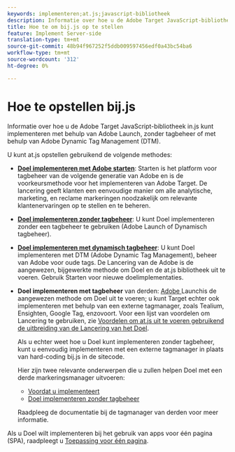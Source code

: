 ```yaml
---
keywords: implementeren;at.js;javascript-bibliotheek
description: Informatie over hoe u de Adobe Target JavaScript-bibliotheek in.js kunt implementeren met behulp van Adobe Launch, zonder tagbeheer of met behulp van Adobe Dynamic Tag Management (DTM).
title: Hoe te om bij.js op te stellen
feature: Implement Server-side
translation-type: tm+mt
source-git-commit: 48b94f967252f5ddb009597456edf0a43bc54ba6
workflow-type: tm+mt
source-wordcount: '312'
ht-degree: 0%

---
```



# Hoe te opstellen bij.js

Informatie over hoe u de Adobe Target JavaScript-bibliotheek in.js kunt implementeren met behulp van Adobe Launch, zonder tagbeheer of met behulp van Adobe Dynamic Tag Management (DTM).

U kunt at.js opstellen gebruikend de volgende methodes:

* **[Doel implementeren met Adobe starten](/help/c-implementing-target/c-implementing-target-for-client-side-web/how-to-deployatjs/cmp-implementing-target-using-adobe-launch.md)**: Starten is het platform voor tagbeheer van de volgende generatie van Adobe en is de voorkeursmethode voor het implementeren van Adobe Target. De lancering geeft klanten een eenvoudige manier om alle analytische, marketing, en reclame markeringen noodzakelijk om relevante klantenervaringen op te stellen en te beheren.
* **[Doel implementeren zonder tagbeheer](/help/c-implementing-target/c-implementing-target-for-client-side-web/how-to-deployatjs/implementing-target-without-a-tag-manager.md)**: U kunt Doel implementeren zonder een tagbeheer te gebruiken (Adobe Launch of Dynamisch tagbeheer).
* **[Doel implementeren met dynamisch tagbeheer](/help/c-implementing-target/c-implementing-target-for-client-side-web/how-to-deployatjs/implementing-target-using-dynamic-tag-management.md)**: U kunt Doel implementeren met DTM (Adobe Dynamic Tag Management), beheer van Adobe voor oude tags. De Lancering van de Adobe is de aangewezen, bijgewerkte methode om Doel en de at.js bibliotheek uit te voeren. Gebruik Starten voor nieuwe doelimplementaties.
* **Doel implementeren met tagbeheer** van derden:  [Adobe ](/help/c-implementing-target/c-implementing-target-for-client-side-web/how-to-deployatjs/cmp-implementing-target-using-adobe-launch.md) Launchis de aangewezen methode om Doel uit te voeren; u kunt Target echter ook implementeren met behulp van een externe tagmanager, zoals Tealium, Ensighten, Google Tag, enzovoort. Voor een lijst van voordelen om Lancering te gebruiken, zie [Voordelen om at.js uit te voeren gebruikend de uitbreiding van de Lancering van het Doel](/help/c-implementing-target/c-implementing-target-for-client-side-web/how-to-deployatjs/cmp-implementing-target-using-adobe-launch.md#section_48B3F938B6F8491DAF798E0DB54EF304).

   Als u echter weet hoe u Doel kunt implementeren zonder tagbeheer, kunt u eenvoudig implementeren met een externe tagmanager in plaats van hard-coding bij.js in de sitecode.

   Hier zijn twee relevante onderwerpen die u zullen helpen Doel met een derde markeringsmanager uitvoeren:

   * [Voordat u implementeert](/help/c-implementing-target/c-considerations-before-you-implement-target/considerations-before-you-implement-target.md)
   * [Doel implementeren zonder tagbeheer](/help/c-implementing-target/c-implementing-target-for-client-side-web/how-to-deployatjs/implementing-target-without-a-tag-manager.md)

   Raadpleeg de documentatie bij de tagmanager van derden voor meer informatie.

Als u Doel wilt implementeren bij het gebruik van apps voor één pagina (SPA), raadpleegt u [Toepassing voor één pagina](/help/c-implementing-target/c-implementing-target-for-client-side-web/how-to-deployatjs/target-atjs-single-page-application.md).